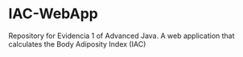 # IAC-WebApp
Repository for Evidencia 1 of Advanced Java. A web application that calculates the Body Adiposity Index (IAC)
